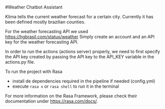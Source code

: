 #Weather Chatbot Assistant

Klima tells the current weather forecast for a certain city.
Currently it has been defined mostly brazilian counties.

For the weather forecasting API we used https://hgbrasil.com/status/weather
Simply create an account and an API key for the weather forecasting API.

In order to run the actions (actions server) properly, we need to first specify the API key created by passing the API key to the API_KEY variable in the actions.py file.

To run the project with Rasa
- install de dependencies required in the pipeline if needed (config.yml)
- execute `rasa x` or `rasa shell` to run it in the terminal

For more information on the Rasa Framework, please check their documentation under https://rasa.com/docs/.